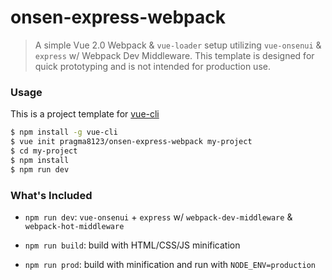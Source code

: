 # onsen-express-webpack

> A simple Vue 2.0 Webpack & `vue-loader` setup utilizing `vue-onsenui` & `express` w/ Webpack Dev Middleware. This template is designed for quick prototyping and is not intended for production use.

### Usage

This is a project template for [vue-cli](https://github.com/vuejs/vue-cli)

``` bash
$ npm install -g vue-cli
$ vue init pragma8123/onsen-express-webpack my-project
$ cd my-project
$ npm install
$ npm run dev
```

### What's Included

- `npm run dev`: `vue-onsenui` + `express` w/ `webpack-dev-middleware` & `webpack-hot-middleware`

- `npm run build`: build with HTML/CSS/JS minification

- `npm run prod`: build with minification and run with `NODE_ENV=production`
